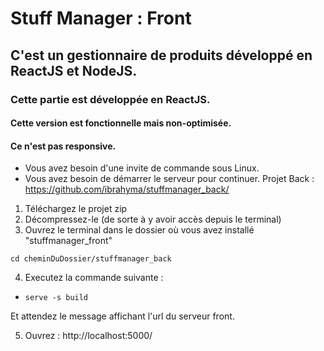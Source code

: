 # Stuff Manager : Front

## C'est un gestionnaire de produits développé en ReactJS et NodeJS.

### Cette partie est développée en ReactJS.

#### Cette version est fonctionnelle mais non-optimisée.
#### Ce n'est pas responsive.

- Vous avez besoin d'une invite de commande sous Linux.
- Vous avez besoin de démarrer le serveur pour continuer.
Projet Back : https://github.com/ibrahyma/stuffmanager_back/

1) Téléchargez le projet zip
2) Décompressez-le (de sorte à y avoir accès depuis le terminal)
3) Ouvrez le terminal dans le dossier où vous avez installé "stuffmanager_front"

`cd cheminDuDossier/stuffmanager_back`

4) Executez la commande suivante :
- `serve -s build`

Et attendez le message affichant l'url du serveur front.

5) Ouvrez : http://localhost:5000/
